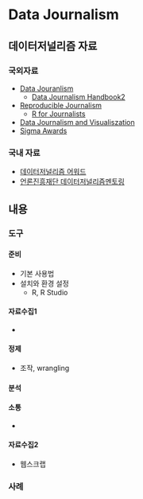 # Data Journalism

## 데이터저널리즘 자료

### 국외자료

- [Data Jouranlism](https://datajournalism.com) 
  - [Data Journalism Handbook2](https://datajournalism.com/read/handbook/two)
- [Reproducible Journalism](https://r-journalism.com)
  - [R for Journalists](https://learn.r-journalism.com/en/)
- [Data Journalism and Visualiszation](https://journalismcourses.org/course/dataviz/)
- [Sigma Awards](https://sigmaawards.org/)

### 국내 자료
- [데이터저널리즘 어워드](https://learn.r-journalism.com/en/)
- [언론진흥재단 데이터저널리즘멘토링](https://www.journalismschool.kr/front/intropage/intropageShow.do?page_id=0720750900044542a764fa06c64b0c86)

## 내용

### 도구

#### 준비
- 기본 사용법
- 설치와 환경 설정
  - R, R Studio 

#### 자료수집1
- 
#### 정제
- 조작, wrangling

#### 분석

#### 소통
- 

#### 자료수집2
- 웹스크랩


### 사례



